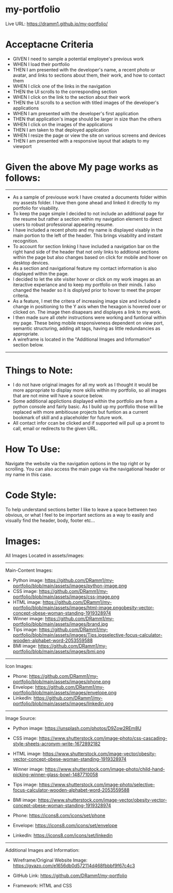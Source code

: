 # my-portfolio
Live URL: https://dramm1.github.io/my-portfolio/

# Acceptacne Criteria
- GIVEN I need to sample a potential employee's previous work
- WHEN I load their portfolio
- THEN I am presented with the developer's name, a recent photo or avatar, and links to sections about them, their work, and how to contact them
- WHEN I click one of the links in the navigation
- THEN the UI scrolls to the corresponding section
- WHEN I click on the link to the section about their work
- THEN the UI scrolls to a section with titled images of the developer's applications
- WHEN I am presented with the developer's first application
- THEN that application's image should be larger in size than the others
- WHEN I click on the images of the applications
- THEN I am taken to that deployed application
- WHEN I resize the page or view the site on various screens and devices
- THEN I am presented with a responsive layout that adapts to my viewport

# Given the above My page works as follows:
------------
- As a sample of previouse work I have created a documents folder within my assests folder. I have then gone ahead and linked it directly to my portfolio for visability. 
- To keep the page simple I decided to not include an additional page for the resume but rather a section within my navigation element to direct users to robust professional appearing resume. 
- I have included a recent photo and my name is displayed visably in the main portion to the left of the header. This brings visability and instant recognition.
- To account for section linking I have included a navigation bar on the right hand side of the header that not only links to addtional sections within the page but also changes based on click for mobile and hover on desktop devices.
- As a section and navigational feature my contact information is also displayed within the page.
- I decided to let the site visiter hover or click on my work images as an iteractive experiance and to keep my portfolio on their minds. I also changed the header so it is displyed prior to hover to meet the proper criteria.
- As a feature, I met the critera of increasing image size and included a change in positioning to the Y axis when the hexagon is hovered over or clicked on. The image then disapears and displayes a link to my work.
- I then made sure all otehr instructions were working and funtional within my page. These being mobile responsiveness dependent on view port, semantic structuring, adding alt tags, having as little redundancies as appropriate. 
- A wireframe is located in the "Additional Images and Information" section below.
--------------------------------------
# Things to Note:
- I do not have original images for all my work as I thought it would be more appropriate to display more skills within my portfolio, so all images that are not mine will have a source below. 
- Some additional applictions displayed within the portfolio are from a python console and fairly basic. As I build up my portfolio those will be replaced with more ambitiouse projects but funtion as a current bookmark of skill and a placeholder for future work.
- All contact infor ccan be clicked and if supported will pull up a promt to call, email or redirects to the given URL.

# How To Use:
Navigate the website via the navigation options in the top right or by scrolling. You can also access the main page via the navigational header or my name in this case.

# Code Style:
To help understand sections better I like to leave a space bettween two obvious, or what I feel to be important sections as a way to easily and visually find the header, body, footer etc... 

# Images:
 All Images Located in assets/images:

 --------------------
 Main-Content Images:
- Python image: https://github.com/DRamm1/my-portfolio/blob/main/assets/images/python-image.png
- CSS image: https://github.com/DRamm1/my-portfolio/blob/main/assets/images/css-image.png
- HTML image: https://github.com/DRamm1/my-portfolio/blob/main/assets/images/html-image.pngobesity-vector-concept-obese-woman-standing-1919328974
- Winner image: https://github.com/DRamm1/my-portfolio/blob/main/assets/images/brand.jpg
- Tips image: https://github.com/DRamm1/my-portfolio/blob/main/assets/images/Tips.jpgselective-focus-calculator-wooden-alphabet-word-2053559588
- BMI image: https://github.com/DRamm1/my-portfolio/blob/main/assets/images/bmi.png
 --------------------
Icon Images:
- Phone: https://github.com/DRamm1/my-portfolio/blob/main/assets/images/phone.png
- Envelope: https://github.com/DRamm1/my-portfolio/blob/main/assets/images/envelope.png
- LinkedIn: https://github.com/DRamm1/my-portfolio/blob/main/assets/images/linkedin.png
 --------------------
Image Source: 
- Python image: https://unsplash.com/photos/D9Zow2REm8U
- CSS image: https://www.shutterstock.com/image-photo/css-cascading-style-sheets-acronym-write-1672892182
- HTML image: https://www.shutterstock.com/image-vector/obesity-vector-concept-obese-woman-standing-1919328974
- Winner image: https://www.shutterstock.com/image-photo/child-hand-picking-winner-glass-bowl-1487710058
- Tips image: https://www.shutterstock.com/image-photo/selective-focus-calculator-wooden-alphabet-word-2053559588
- BMI image: https://www.shutterstock.com/image-vector/obesity-vector-concept-obese-woman-standing-1919328974

- Phone: https://icons8.com/icons/set/phone
- Envelope: https://icons8.com/icons/set/envelope
- LinkedIn: https://icons8.com/icons/set/linkedin
------------------
 Additional Images and Information:
- Wireframe/Original Website Image:
https://gyazo.com/e1656db0d572114d468fbbbf9f67c4c3
- GitHub Link:
https://github.com/DRamm1/my-portfolio

- Framework:
 HTML and CSS
